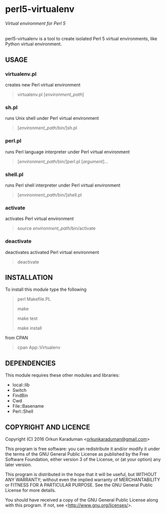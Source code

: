 # perl5-virtualenv
###### Virtual environment for Perl 5

perl5-virtualenv is a tool to create isolated Perl 5 virtual environments, like Python virtual environment.

## USAGE

### virtualenv.pl

creates new Perl virtual environment

> virtualenv.pl [*environment_path*]

### sh.pl

runs Unix shell under Perl virtual environment

> [*environment_path*/bin/]sh.pl

### perl.pl

runs Perl language interpreter under Perl virtual environment

> [*environment_path*/bin/]perl.pl [*argument*]...

### shell.pl

runs Perl shell interpreter under Perl virtual environment

> [*environment_path*/bin/]shell.pl

### activate

activates Perl virtual environment

> source *environment_path*/bin/activate

### deactivate

deactivates activated Perl virtual environment

> deactivate

## INSTALLATION

To install this module type the following

> perl Makefile.PL
>
> make
>
> make test
>
> make install

from CPAN

> cpan App::Virtualenv

## DEPENDENCIES

This module requires these other modules and libraries:

* local::lib
* Switch
* FindBin
* Cwd
* File::Basename
* Perl::Shell

## COPYRIGHT AND LICENCE

Copyright (C) 2016  Orkun Karaduman <<orkunkaraduman@gmail.com>>

This program is free software: you can redistribute it and/or modify
it under the terms of the GNU General Public License as published by
the Free Software Foundation, either version 3 of the License, or
(at your option) any later version.

This program is distributed in the hope that it will be useful,
but WITHOUT ANY WARRANTY; without even the implied warranty of
MERCHANTABILITY or FITNESS FOR A PARTICULAR PURPOSE.  See the
GNU General Public License for more details.

You should have received a copy of the GNU General Public License
along with this program.  If not, see <<http://www.gnu.org/licenses/>>.
